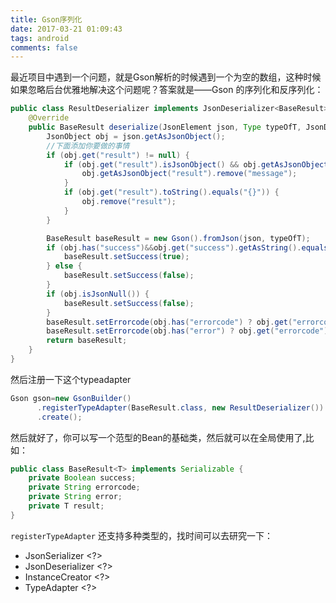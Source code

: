 ```yaml
---
title: Gson序列化
date: 2017-03-21 01:09:43
tags: android
comments: false
---
```

最近项目中遇到一个问题，就是Gson解析的时候遇到一个为空的数组，这种时候如果忽略后台优雅地解决这个问题呢？答案就是——Gson 的序列化和反序列化：
<!--more-->
```java
public class ResultDeserializer implements JsonDeserializer<BaseResult> {
    @Override
    public BaseResult deserialize(JsonElement json, Type typeOfT, JsonDeserializationContext context) throws JsonParseException {
        JsonObject obj = json.getAsJsonObject();
        //下面添加你要做的事情
        if (obj.get("result") != null) {
            if (obj.get("result").isJsonObject() && obj.getAsJsonObject("result").has("message") && obj.getAsJsonObject("result").entrySet().size() == 1) {
                obj.getAsJsonObject("result").remove("message");
            }
            if (obj.get("result").toString().equals("{}")) {
                obj.remove("result");
            }
        }

        BaseResult baseResult = new Gson().fromJson(json, typeOfT);
        if (obj.has("success")&&obj.get("success").getAsString().equals("true")) {
            baseResult.setSuccess(true);
        } else {
            baseResult.setSuccess(false);
        }
        if (obj.isJsonNull()) {
            baseResult.setSuccess(false);
        }
        baseResult.setErrorcode(obj.has("errorcode") ? obj.get("errorcode").getAsString() : "");
        baseResult.setErrorcode(obj.has("error") ? obj.get("errorcode").getAsString() : "");
        return baseResult;
    }
}
```
然后注册一下这个typeadapter
```java
Gson gson=new GsonBuilder()
      .registerTypeAdapter(BaseResult.class, new ResultDeserializer())
      .create();
```
然后就好了，你可以写一个范型的Bean的基础类，然后就可以在全局使用了,比如：
```java
public class BaseResult<T> implements Serializable {
    private Boolean success;
    private String errorcode;
    private String error;
    private T result;
}
```


``registerTypeAdapter`` 还支持多种类型的，找时间可以去研究一下：

- JsonSerializer &lt;?>
- JsonDeserializer &lt;?>
- InstanceCreator &lt;?>
- TypeAdapter &lt;?>
